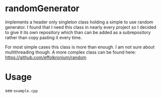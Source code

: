 # randomGenerator
Implements a header only singleton class holding a simple to use random generator. I found that I need this class in nearly every project so I decided to give it its own repository which than can be added as a subrepository rather than copy pasting it every time.

For most simple cases this class is more than enough. I am not sure about multithreading though. A more complex class can be found here: https://github.com/effolkronium/random


# Usage
see `example.cpp`


